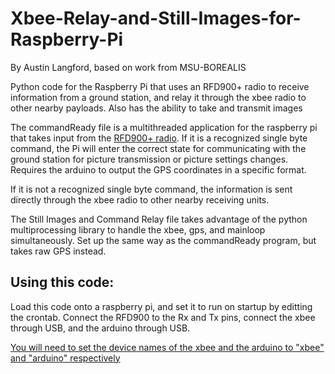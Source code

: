 # Xbee-Relay-and-Still-Images-for-Raspberry-Pi
By Austin Langford, based on work from MSU-BOREALIS


Python code for the Raspberry Pi that uses an RFD900+ radio to receive information from a ground station, and relay it through the xbee radio to other nearby payloads. Also has the ability to take and transmit images

The commandReady file is a multithreaded application for the raspberry pi that takes input from the [RFD900+ radio](http://store.rfdesign.com.au/rfd-900p-modem/). If it is a recognized single byte command, the Pi will enter the correct state for communicating with the ground station for picture transmission or picture settings changes. Requires the arduino to output the GPS coordinates in a specific format.

If it is not a recognized single byte command, the information is sent directly through the xbee radio to other nearby receiving units.

The Still Images and Command Relay file takes advantage of the python multiprocessing library to handle the xbee, gps, and mainloop simultaneously. Set up the same way as the commandReady program, but takes raw GPS instead.

## Using this code:
Load this code onto a raspberry pi, and set it to run on startup by editting the crontab. Connect the RFD900 to the Rx and Tx pins, connect the xbee through USB, and the arduino through USB.

[You will need to set the device names of the xbee and the arduino to "xbee" and "arduino" respectively](http://unix.stackexchange.com/questions/66901/how-to-bind-usb-device-under-a-static-name)
